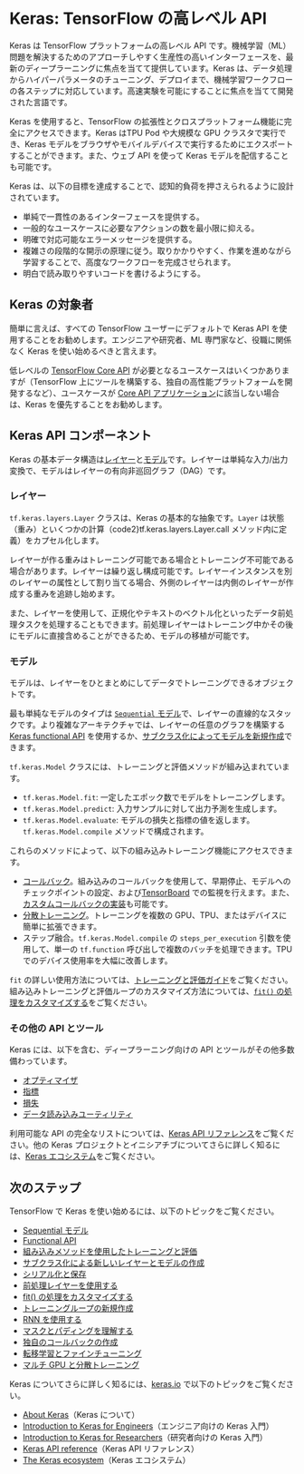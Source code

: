 # Keras: TensorFlow の高レベル API

Keras は TensorFlow プラットフォームの高レベル API です。機械学習（ML）問題を解決するためのアプローチしやすく生産性の高いインターフェースを、最新のディープラーニングに焦点を当てて提供しています。Keras は、データ処理からハイパーパラメータのチューニング、デプロイまで、機械学習ワークフローの各ステップに対応しています。高速実験を可能にすることに焦点を当てて開発された言語です。

Keras を使用すると、TensorFlow の拡張性とクロスプラットフォーム機能に完全にアクセスできます。Keras はTPU Pod や大規模な GPU クラスタで実行でき、Keras モデルをブラウザやモバイルデバイスで実行するためにエクスポートすることができます。また、ウェブ API を使って Keras モデルを配信することも可能です。

Keras は、以下の目標を達成することで、認知的負荷を押さえられるように設計されています。

- 単純で一貫性のあるインターフェースを提供する。
- 一般的なユースケースに必要なアクションの数を最小限に抑える。
- 明確で対応可能なエラーメッセージを提供する。
- 複雑さの段階的な開示の原理に従う。取りかかりやすく、作業を進めながら学習することで、高度なワークフローを完成させられます。
- 明白で読み取りやすいコードを書けるようにする。

## Keras の対象者

簡単に言えば、すべての TensorFlow ユーザーにデフォルトで Keras API を使用することをお勧めします。エンジニアや研究者、ML 専門家など、役職に関係なく Keras を使い始めるべきと言えます。

低レベルの [TensorFlow Core API](https://www.tensorflow.org/guide/core) が必要となるユースケースはいくつかありますが（TensorFlow 上にツールを構築する、独自の高性能プラットフォームを開発するなど）、ユースケースが [Core API アプリケーション](https://www.tensorflow.org/guide/core#core_api_applications)に該当しない場合は、Keras を優先することをお勧めします。

## Keras API コンポーネント

Keras の基本データ構造は[レイヤー](https://keras.io/api/layers/)と[モデル](https://keras.io/api/models/)です。レイヤーは単純な入力/出力変換で、モデルはレイヤーの有向非巡回グラフ（DAG）です。

### レイヤー

`tf.keras.layers.Layer` クラスは、Keras の基本的な抽象です。`Layer` は状態（重み）といくつかの計算（code2}tf.keras.layers.Layer.call メソッド内に定義）をカプセル化します。

レイヤーが作る重みはトレーニング可能である場合とトレーニング不可能である場合があります。レイヤーは繰り返し構成可能です。レイヤーインスタンスを別のレイヤーの属性として割り当てる場合、外側のレイヤーは内側のレイヤーが作成する重みを追跡し始めます。

また、レイヤーを使用して、正規化やテキストのベクトル化といったデータ前処理タスクを処理することもできます。前処理レイヤーはトレーニング中かその後にモデルに直接含めることができるため、モデルの移植が可能です。

### モデル

モデルは、レイヤーをひとまとめにしてデータでトレーニングできるオブジェクトです。

最も単純なモデルのタイプは [`Sequential` モデル](https://www.tensorflow.org/guide/keras/sequential_model)で、レイヤーの直線的なスタックです。より複雑なアーキテクチャでは、レイヤーの任意のグラフを構築する [Keras functional API](https://www.tensorflow.org/guide/keras/functional_api) を使用するか、[サブクラス化によってモデルを新規作成](https://www.tensorflow.org/guide/keras/making_new_layers_and_models_via_subclassing)できます。

`tf.keras.Model` クラスには、トレーニングと評価メソッドが組み込まれています。

- `tf.keras.Model.fit`: 一定したエポック数でモデルをトレーニングします。
- `tf.keras.Model.predict`: 入力サンプルに対して出力予測を生成します。
- `tf.keras.Model.evaluate`: モデルの損失と指標の値を返します。`tf.keras.Model.compile` メソッドで構成されます。

これらのメソッドによって、以下の組み込みトレーニング機能にアクセスできます。

- [コールバック](https://www.tensorflow.org/api_docs/python/tf/keras/callbacks)。組み込みのコールバックを使用して、早期停止、モデルへのチェックポイントの設定、および[TensorBoard](https://www.tensorflow.org/tensorboard) での監視を行えます。また、[カスタムコールバックの実装](https://www.tensorflow.org/guide/keras/writing_your_own_callbacks)も可能です。
- [分散トレーニング](https://www.tensorflow.org/guide/keras/distributed_training)。トレーニングを複数の GPU、TPU、またはデバイスに簡単に拡張できます。
- ステップ融合。`tf.keras.Model.compile` の `steps_per_execution` 引数を使用して、単一の `tf.function` 呼び出しで複数のバッチを処理できます。TPU でのデバイス使用率を大幅に改善します。

`fit` の詳しい使用方法については、[トレーニングと評価ガイド](https://www.tensorflow.org/guide/keras/training_with_built_in_methods)をご覧ください。組み込みトレーニングと評価ループのカスタマイズ方法については、[`fit()` の処理をカスタマイズする](https://www.tensorflow.org/guide/keras/customizing_what_happens_in_fit)をご覧ください。

### その他の API とツール

Keras には、以下を含む、ディープラーニング向けの API とツールがその他多数備わっています。

- [オプティマイザ](https://keras.io/api/optimizers/)
- [指標](https://keras.io/api/metrics/)
- [損失](https://keras.io/api/losses/)
- [データ読み込みユーティリティ](https://keras.io/api/data_loading/)

利用可能な API の完全なリストについては、[Keras API リファレンス](https://keras.io/api/)をご覧ください。他の Keras プロジェクトとイニシアチブについてさらに詳しく知るには、[Keras エコシステム](https://keras.io/getting_started/ecosystem/)をご覧ください。

## 次のステップ

TensorFlow で Keras を使い始めるには、以下のトピックをご覧ください。

- [Sequential モデル](https://www.tensorflow.org/guide/keras/sequential_model)
- [Functional API](https://www.tensorflow.org/guide/keras/functional)
- [組み込みメソッドを使用したトレーニングと評価](https://www.tensorflow.org/guide/keras/training_with_built_in_methods)
- [サブクラス化による新しいレイヤーとモデルの作成](https://www.tensorflow.org/guide/keras/custom_layers_and_models)
- [シリアル化と保存](https://www.tensorflow.org/guide/keras/save_and_serialize)
- [前処理レイヤーを使用する](https://www.tensorflow.org/guide/keras/preprocessing_layers)
- [fit() の処理をカスタマイズする](https://www.tensorflow.org/guide/keras/customizing_what_happens_in_fit)
- [トレーニングループの新規作成](https://www.tensorflow.org/guide/keras/writing_a_training_loop_from_scratch)
- [RNN を使用する](https://www.tensorflow.org/guide/keras/rnn)
- [マスクとパディングを理解する](https://www.tensorflow.org/guide/keras/masking_and_padding)
- [独自のコールバックの作成](https://www.tensorflow.org/guide/keras/custom_callback)
- [転移学習とファインチューニング](https://www.tensorflow.org/guide/keras/transfer_learning)
- [マルチ GPU と分散トレーニング](https://www.tensorflow.org/guide/keras/distributed_training)

Keras についてさらに詳しく知るには、[keras.io](http://keras.io) で以下のトピックをご覧ください。

- [About Keras](https://keras.io/about/)（Keras について）
- [Introduction to Keras for Engineers](https://keras.io/getting_started/intro_to_keras_for_engineers/)（エンジニア向けの Keras 入門）
- [Introduction to Keras for Researchers](https://keras.io/getting_started/intro_to_keras_for_researchers/)（研究者向けの Keras 入門）
- [Keras API reference](https://keras.io/api/)（Keras API リファレンス）
- [The Keras ecosystem](https://keras.io/getting_started/ecosystem/)（Keras エコシステム）
